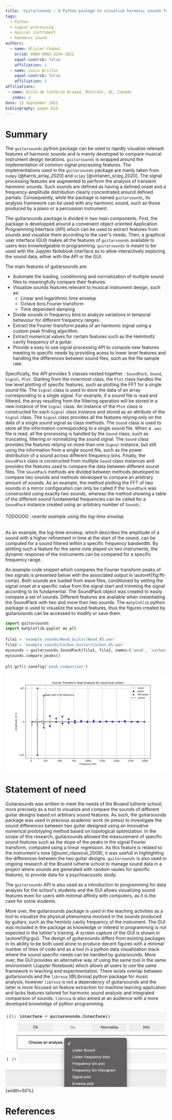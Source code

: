 ```yaml
---
title: 'Guitarsounds : A Python package to visualize harmonic sounds for musical instrument testing'
tags:
  - Python
  - signal processing
  - musical instrument
  - harmonic sound
authors:
  - name: Olivier Chabot
    orcid: 0000-0003-3294-2812
    equal-contrib: false
    affiliation: 1
  - name: Louis Brillon
    equal-contrib: false
    affiliation: 1
affiliations:
 - name: École de lutherie Bruand, Montréal, QC, Canada
   index: 1
date: 15 September 2022
bibliography: paper.bib
---
```


# Summary

The `guitarsounds` python package can be used to rapidly visualize relevant features of harmonic sounds and is mainly developed to compare musical instrument design iterations. 
`guitarsounds` is wrapped around the implementation of common signal processing features. 
The implementations used in the `guitarsounds` package are manly taken from `numpy` [@harris_array_2020] and `scipy` [@virtanen_scipy_2020]. 
The signal processing features are augmented to perform the analysis of transient harmonic sounds.
Such sounds are defined as having a defined onset and a frequency-amplitude distribution clearly concentrated around defined partials. Consequently, while the package is named `guitarsounds`, its analysis framework can be used with any harmonic sound, such as those produced by a piano or a percussion instrument. 

The guitarsounds package is divided in two main components. 
First, the package is developped around a convenient object oriented Application Programming Interface (API) which can be used to extract features from sounds and visualize them according to the user's needs. 
Then, a graphical user interface (GUI) makes all the features of `guitarsounds` available to users less knowledgeable in programming. 
`guitarsounds` is meant to be used with the Jupyter Notebook interface as to allow interactively exploring the sound data, either with the API or the GUI.

The main features of guitarsounds are: 

- Automate the loading, conditioning and normalization of multiple sound files to meaningfully compare their features.
- Visualize sounds features relevant to musical instrument design, such as: 
    - Linear and logarithmic time envelop
    - Octave bins Fourier transform
    - Time dependent damping
- Divide sounds in frequency bins to analyze variations in temporal behaviour for different frequency ranges.
- Extract the Fourier transform peaks of an harmonic signal using a custom peak finding algorithm.
- Extract numerical values for certain features such as the Helmholtz cavity frequency of a guitar.
- Provide a easy to use signal processing API to compute new features meeting to specific needs by providing acess to lower level features and handling the differences between sound files, such as the file sample rate.

Specifically, the API provides 5 classes nested together : `SoundPack`, `Sound`, `Signal`, `Plot`. 
Starting from the innermost class, the `Plot` class handles the low level plotting of specific features, such as plotting the FFT for a single sound file.
The `Signal` class is used to store the data of an array corresponding to a single signal. 
For example, if a sound file is read and filtered, the array resulting from the filtering operation will be stored in a new instance of the `Signal` class. 
An instance of the `Plot` class is constructed for each `Signal` class instance and stored as an attribute of the `Signal` class. 
The `Signal` class provides all the features relying only on the data of a single sound signal as class methods. 
The `Sound` class is used to store all the information corresponding to a single sound file. 
When a `.wav` file is read, all the processing is handled by the `Sound` class, such as truncating, filtering or normalizing the sound signal. 
The `Sound` class provides the features relying on more than one `Signal` instance, but still using the information from a single sound file, such as the power distribution of a sound across different frequency bins. 
Finally, the `SoundPack` class is constructed from multiple `Sound` class instances and provides the features used to compare the data between different sound files. 
The `SoundPack` methods are divided between methods developed to compare two sounds and methods developed to compare an arbitrary amount of sounds. 
As an example, the method plotting the FFT of two sounds in a mirror configuration can only be called if the `SoundPack` was constructed using exactly two sounds, whereas the method showing a table of the different sound fundamental frequencies can be called for a `SoundPack` instance created using an arbitrary number of `Sounds`.

###### TODOOOO : rewrite example using the log-time envelop

As an example, the log-time envelop, which describes the amplitude of a sound with a higher refinement in time at the start of the sound, can be computed for a sound filtered within a specific frequency bandwidth. 
By plotting such a feature for the same note played on two instruments, the dynamic response of the instruments can be compared for a specific frequency range.

An example code snippet which compares the Fourier transform peaks of two signals is presented below with the associated output in \autoref{fig:fft-comp}. Both sounds are loaded from wave files, conditioned by setting the signal onset at a specific value from the signal start and trimming the signal according to its fundamental. The SoundPack object was created to easily compare a set of sounds. Different features are available when instantiating the SoundPack with two and more than two sounds. The `matplotlib` python package is used to visualize the sound features, thus the figures created by guitarsounds can be accessed to modify or save them. 

```python
import guitarsounds
import matplotlib.pyplot as plt

file1 = 'example_sounds/Wood_Guitar/Wood_A5.wav'
file2 = 'example_sounds/Carbon_Guitar/Carbon_A5.wav'
mysounds = guitarsounds.SoundPack(file1, file2, names=['wood', 'carbon'])
mysounds.compare_peaks()

plt.gcf().savefig('peak_comparison')
```

![Output of the code snippet comparing the Fourier transform peaks of two signals.\label{fig:fft-comp}](figurepeaks.png)

# Statement of need

Guitarsounds was written to meet the needs of the Bruand lutherie school, more precisely as a tool to visualize and compare the sounds of different guitar designs based on arbitrary sound features.
As such, the guitarsounds package was used in previous academic work (in press) to investigate the sound differences between two guitar designed using an innovative numerical prototyping method based on topological optimization. In the scope of this research, guitarsounds allowed the measurement of specific sound features such as the slope of the peaks in the signal Fourier transform, computed using a linear regression. As this feature is related to the instrument's tone [@sumi_classical_2008], it was usefull in highlighting the differences between the two guitar designs.
 `guitarsounds` is also used in ongoing research at the Bruand lutherie school to manage sound data in a project where sounds are generated with random vaules for specific features, to provide data for a psychoacoustic study.

 The `guitarsounds` API is also used as a introduction to programming for data analysis for the school's students and the GUI allows visualizing sound features even for users with minimal affinity with computers, as it is the case for some students.

 More over, the guitarsounds package is used in the teaching activities as a tool to visualize the physical phenomena involved in the sounds produced by guitars, such as the hemlotz cavity frequency of the instrument.
 The GUI was included in the package as knowledge or interest in programming is not expected in the luthier's training.
 A screen capture of the GUI is shown in \autoref{fig:gui}.
 The design of guitarsounds differs from existing packages in its ability to be both used alone to produce decent figures with a minimal number of lines of code and as a tool in a python data visualization stack where the sound specific needs can be handled by guitarsounds.
 More over, the GUI provides an alternative way of using the same tool in the same environment (Jupyter Notebook) which allows all users to use the same framework in teaching and experimentation.
 There exists overlap between guitarsounds and the `librosa` [@Librosa] python package for music analysis, however `librosa` is not a dependency of guitarsounds and the latter is more focused on feature extraction for machine learning application and lacks features tailored for harmonic sound analysis and  integrated comparison of sounds.
 `librosa` is also aimed at an audience with a more developed knowledge of python programming.

![Graphical user interface in the Jupyter Notebook environment.\label{fig:gui}](figuregui.png){width=50%}

# References
